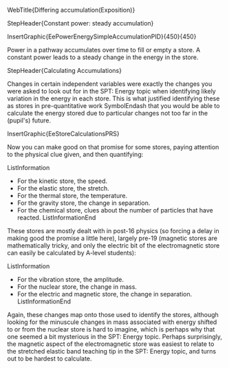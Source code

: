 WebTitle{Differing accumulation(Exposition)}

StepHeader{Constant power: steady accumulation}

InsertGraphic{EePowerEnergySimpleAccumulationPID}{450}{450}

Power in a pathway accumulates over time to fill or empty a store. A constant power leads to a steady change in the energy in the store.

StepHeader{Calculating Accumulations}

Changes in certain independent variables were exactly the changes you were asked to look out for in the SPT: Energy topic when identifying likely variation in the energy in each store. This is what justified identifying these as stores in pre-quantitative work SymbolEndash that you would be able to calculate the energy stored due to particular changes not too far in the (pupil's) future.

InsertGraphic{EeStoreCalculationsPRS}

Now you can make good on that promise for some stores, paying attention to the physical clue given, and then quantifying:

ListInformation
- For the kinetic store, the speed.
- For the elastic store, the stretch.
- For the thermal store, the temperature.
- For the gravity store, the change in separation.
- For the chemical store, clues about the number of particles that have reacted.
ListInformationEnd

These stores are mostly dealt with in post-16 physics (so forcing a delay in making good the promise a little here), largely pre-19 (magnetic stores are mathematically tricky, and only the electric bit of the electromagnetic store can easily be calculated by A-level students):

ListInformation
- For the vibration store, the amplitude.
- For the nuclear store, the change in mass.
- For the electric and magnetic store, the change in separation.
ListInformationEnd

Again, these changes map onto those used to identify the stores, although looking for the minuscule changes in mass associated with energy shifted to or from the nuclear store is hard to imagine, which is perhaps why that one seemed a bit mysterious in the SPT: Energy topic. Perhaps surprisingly, the magnetic aspect of the electromagnetic store was easiest to relate to the stretched elastic band teaching tip in the SPT: Energy topic, and turns out to be hardest to calculate.

